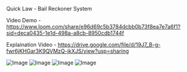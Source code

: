 Quick Law - Bail Reckoner System

Video Demo - https://www.loom.com/share/e96d69c5b3784dcbb0b73f8ea7e7a6f1?sid=deca0435-1e1d-498a-a8cb-8950cdb1744f

Explaination Video - https://drive.google.com/file/d/19J7_B-g-fwr6jKHGar3K9QVMzQ-jkXJS/view?usp=sharing

![Image](https://github.com/user-attachments/assets/d018658c-cd5d-4a80-a55d-3a640b34b466)
![Image](https://github.com/user-attachments/assets/a09940a6-8f04-4e2f-8816-5ab1c44ded01)
![Image](https://github.com/user-attachments/assets/5eec5956-766b-4e07-827f-182897eee81c)
![Image](https://github.com/user-attachments/assets/9129b621-6438-4dda-a366-df7a7343a3d2)
